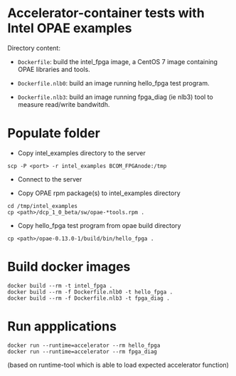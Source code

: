 # Accelerator-container tests with Intel OPAE examples  

Directory content:

* `Dockerfile`: build the intel_fpga image, a CentOS 7 image containing OPAE libraries and tools.

* `Dockerfile.nlb0`: build an image running hello_fpga test program.

* `Dockerfile.nlb3`: build an image running fpga_diag (ie nlb3) tool to measure read/write bandwitdh.


# Populate folder

- Copy intel_examples directory to the server

`scp -P <port> -r intel_examples BCOM_FPGAnode:/tmp`

- Connect to the server

- Copy OPAE rpm package(s) to intel_examples directory

```
cd /tmp/intel_examples
cp <path>/dcp_1_0_beta/sw/opae-*tools.rpm .
```

- Copy hello_fpga test program from opae build directory

`cp <path>/opae-0.13.0-1/build/bin/hello_fpga .`


# Build docker images

```
docker build --rm -t intel_fpga .
docker build --rm -f Dockerfile.nlb0 -t hello_fpga .
docker build --rm -f Dockerfile.nlb3 -t fpga_diag .
```

# Run appplications

```
docker run --runtime=accelerator --rm hello_fpga
docker run --runtime=accelerator --rm fpga_diag
```
(based on runtime-tool which is able to load expected accelerator function)
 
